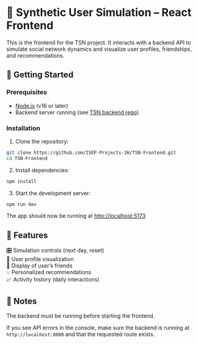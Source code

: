 # 🧠 Synthetic User Simulation – React Frontend

This is the frontend for the TSN project. It interacts with a backend API to simulate social network dynamics and visualize user profiles, friendships, and recommendations.

## 🚀 Getting Started

### Prerequisites

- [Node.js](https://nodejs.org/) (v16 or later)
- Backend server running (see [TSN backend repo](https://github.com/ISEP-Projects-JH/TSN))

### Installation

1. Clone the repository:

```bash
git clone https://github.com/ISEP-Projects-JH/TSN-Frontend.git
cd TSN-Frontend
```

2. Install dependencies:

```bash
npm install
```

3. Start the development server:

```bash
npm run dev
```

The app should now be running at [http://localhost:5173](http://localhost:5173)

## 🧩 Features

🎛 Simulation controls (next day, reset)  
👤 User profile visualization  
👥 Display of user’s friends  
💡 Personalized recommendations  
📈 Activity history (daily interactions)

## 📌 Notes

The backend must be running before starting the frontend.

If you see API errors in the console, make sure the backend is running at `http://localhost:8000` and that the requested route exists.